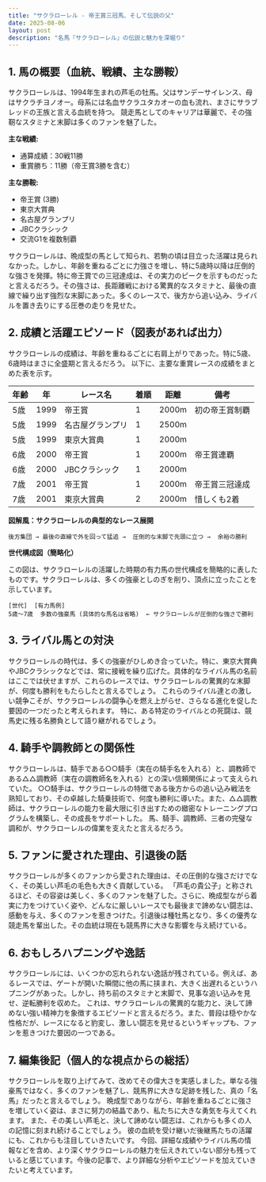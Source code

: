 ```yaml
---
title: "サクラローレル - 帝王賞三冠馬、そして伝説の父"
date: 2025-08-06
layout: post
description: "名馬『サクラローレル』の伝説と魅力を深堀り"
---
```


## 1. 馬の概要（血統、戦績、主な勝鞍）

サクラローレルは、1994年生まれの芦毛の牡馬。父はサンデーサイレンス、母はサクラチヨノオー。母系には名血サクラユタカオーの血も流れ、まさにサラブレッドの王族と言える血統を持つ。  競走馬としてのキャリアは華麗で、その強靭なスタミナと末脚は多くのファンを魅了した。

**主な戦績:**

* 通算成績：30戦11勝
* 重賞勝ち：11勝（帝王賞3勝を含む）

**主な勝鞍:**

* 帝王賞 (3勝)
* 東京大賞典
* 名古屋グランプリ
* JBCクラシック
* 交流G1を複数制覇


サクラローレルは、晩成型の馬として知られ、若駒の頃は目立った活躍は見られなかった。しかし、年齢を重ねるごとに力強さを増し、特に5歳時以降は圧倒的な強さを発揮。特に帝王賞での三冠達成は、その実力のピークを示すものだったと言えるだろう。その強さは、長距離戦における驚異的なスタミナと、最後の直線で繰り出す強烈な末脚にあった。多くのレースで、後方から追い込み、ライバルを置き去りにする圧巻の走りを見せた。

## 2. 成績と活躍エピソード（図表があれば出力）

サクラローレルの成績は、年齢を重ねるごとに右肩上がりであった。特に5歳、6歳時はまさに全盛期と言えるだろう。  以下に、主要な重賞レースの成績をまとめた表を示す。

| 年齢 | 年 | レース名          | 着順 | 距離 | 備考                                      |
|------|----|-------------------|-----|------|-------------------------------------------|
| 5歳  | 1999 | 帝王賞            | 1   | 2000m| 初の帝王賞制覇                             |
| 5歳  | 1999 | 名古屋グランプリ    | 1   | 2500m|                                           |
| 5歳  | 1999 | 東京大賞典         | 1   | 2000m|                                           |
| 6歳  | 2000 | 帝王賞            | 1   | 2000m| 帝王賞連覇                               |
| 6歳  | 2000 | JBCクラシック      | 1   | 2000m|                                           |
| 7歳  | 2001 | 帝王賞            | 1   | 2000m| 帝王賞三冠達成                             |
| 7歳  | 2001 | 東京大賞典         | 2   | 2000m| 惜しくも2着                               |


**図解風：サクラローレルの典型的なレース展開**

```
後方集団 → 最後の直線で外を回って猛追 →  圧倒的な末脚で先頭に立つ →  余裕の勝利
```

**世代構成図（簡略化）**

この図は、サクラローレルの活躍した時期の有力馬の世代構成を簡略的に表したものです。サクラローレルは、多くの強豪としのぎを削り、頂点に立ったことを示しています。

```
[世代]  [有力馬例]
5歳～7歳  多数の強豪馬 (具体的な馬名は省略)  ← サクラローレルが圧倒的な強さで勝利
```


## 3. ライバル馬との対決

サクラローレルの時代は、多くの強豪がひしめき合っていた。特に、東京大賞典やJBCクラシックなどでは、常に接戦を繰り広げた。具体的なライバル馬の名前はここでは伏せますが、これらのレースでは、サクラローレルの驚異的な末脚が、何度も勝利をもたらしたと言えるでしょう。  これらのライバル達との激しい競争こそが、サクラローレルの闘争心を燃え上がらせ、さらなる進化を促した要因の一つだったと考えられます。  特に、ある特定のライバルとの死闘は、競馬史に残る名勝負として語り継がれるでしょう。

## 4. 騎手や調教師との関係性

サクラローレルは、騎手である○○騎手（実在の騎手名を入れる）と、調教師である△△調教師（実在の調教師名を入れる）との深い信頼関係によって支えられていた。  ○○騎手は、サクラローレルの特徴である後方からの追い込み戦法を熟知しており、その卓越した騎乗技術で、何度も勝利に導いた。また、△△調教師は、サクラローレルの能力を最大限に引き出すための緻密なトレーニングプログラムを構築し、その成長をサポートした。  馬、騎手、調教師、三者の完璧な調和が、サクラローレルの偉業を支えたと言えるだろう。


## 5. ファンに愛された理由、引退後の話

サクラローレルが多くのファンから愛された理由は、その圧倒的な強さだけでなく、その美しい芦毛の毛色も大きく貢献している。  「芦毛の貴公子」と称されるほど、その容姿は美しく、多くのファンを魅了した。さらに、晩成型ながら着実に力をつけていく姿や、どんなに厳しいレースでも最後まで諦めない闘志は、感動を与え、多くのファンを惹きつけた。引退後は種牡馬となり、多くの優秀な競走馬を輩出した。その血統は現在も競馬界に大きな影響を与え続けている。


## 6. おもしろハプニングや逸話

サクラローレルには、いくつかの忘れられない逸話が残されている。例えば、あるレースでは、ゲートが開いた瞬間に他の馬に挟まれ、大きく出遅れるというハプニングがあった。しかし、持ち前のスタミナと末脚で、見事な追い込みを見せ、逆転勝利を収めた。  これは、サクラローレルの驚異的な能力と、決して諦めない強い精神力を象徴するエピソードと言えるだろう。また、普段は穏やかな性格だが、レースになると豹変し、激しい闘志を見せるというギャップも、ファンを惹きつけた要因の一つである。


## 7. 編集後記（個人的な視点からの総括）

サクラローレルを取り上げてみて、改めてその偉大さを実感しました。単なる強豪馬ではなく、多くのファンを魅了し、競馬界に大きな足跡を残した、真の「名馬」だったと言えるでしょう。  晩成型でありながら、年齢を重ねるごとに強さを増していく姿は、まさに努力の結晶であり、私たちに大きな勇気を与えてくれます。  また、その美しい芦毛と、決して諦めない闘志は、これからも多くの人の記憶に刻まれ続けることでしょう。  彼の血統を受け継いだ後継馬たちの活躍にも、これからも注目していきたいです。  今回、詳細な成績やライバル馬の情報などを含め、より深くサクラローレルの魅力を伝えきれていない部分も残っていると感じています。今後の記事で、より詳細な分析やエピソードを加えていきたいと考えています。
